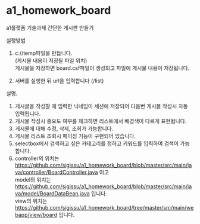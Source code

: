 # a1_homework_board
a1플랫폼 기술과제
간단한 게시판 만들기

실행방법  
1. c://temp파일을 만듭니다.  
      (게시물 내용이 저장될 파일 위치)  
      게시물을 저장하면 board.csf파일이 생성되고 파일에 게시물 내용이 저장됩니다.
  
2. 서버를 실행한 뒤 url을 입력합니다 (/list)  



설명.  
 1. 게시글을 작성할 때 입력한 닉네임이 세션에 저장되어 다음번 게시믈 작성시 자동 입력됩니다.  
 2. 게시물 작성시 중요도 여부를 체크하면 리스트에서 배경색이 다르게 표현됩니다.  
 3. 게시물에 대해 수정, 삭제, 조회가 가능합니다.  
 4. 게시물 리스트 조회시 페이징 기능이 구현되어 있습니다.  
 5. selectbox에서 검색하고 싶은 카테고리를 정하고 키워드를 입력하여 검색이 가능합니다.  
 6. controller의 위치는 https://github.com/sigissu/a1_homework_board/blob/master/src/main/java/controller/BoardController.java 이고    
    model의 위치는 https://github.com/sigissu/a1_homework_board/blob/master/src/main/java/model/BoardDataBean.java 입니다.  
    view의 위치는 https://github.com/sigissu/a1_homework_board/tree/master/src/main/webapp/view/board 입니다.  
    
